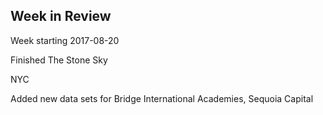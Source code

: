 ## Week in Review

Week starting 2017-08-20

Finished The Stone Sky

NYC

Added new data sets for Bridge International Academies, Sequoia Capital
